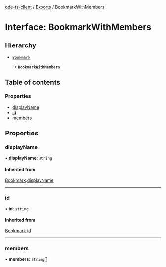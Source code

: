 [ode-ts-client](../README.md) / [Exports](../modules.md) / BookmarkWithMembers

# Interface: BookmarkWithMembers

## Hierarchy

- [`Bookmark`](Bookmark.md)

  ↳ **`BookmarkWithMembers`**

## Table of contents

### Properties

- [displayName](BookmarkWithMembers.md#displayname)
- [id](BookmarkWithMembers.md#id)
- [members](BookmarkWithMembers.md#members)

## Properties

### displayName

• **displayName**: `string`

#### Inherited from

[Bookmark](Bookmark.md).[displayName](Bookmark.md#displayname)

___

### id

• **id**: `string`

#### Inherited from

[Bookmark](Bookmark.md).[id](Bookmark.md#id)

___

### members

• **members**: `string`[]
